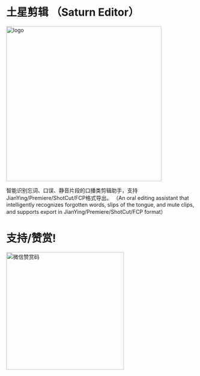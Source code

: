 # 土星剪辑 （Saturn Editor）
<img width="413" alt="logo" src="https://user-images.githubusercontent.com/22977780/169640898-b8fb5f3b-f931-4060-9c91-f9e127642eb0.png">

智能识别忘词、口误、静音片段的口播类剪辑助手，支持JianYing/Premiere/ShotCut/FCP格式导出。
（An oral editing assistant that intelligently recognizes forgotten words, slips of the tongue, and mute clips, and supports export in JianYing/Premiere/ShotCut/FCP format）




# 支持/赞赏!

<img width="313" alt="微信赞赏码" src="https://user-images.githubusercontent.com/22977780/169641789-54b11039-b654-45d5-b497-1a1250c9ed2c.jpg">
